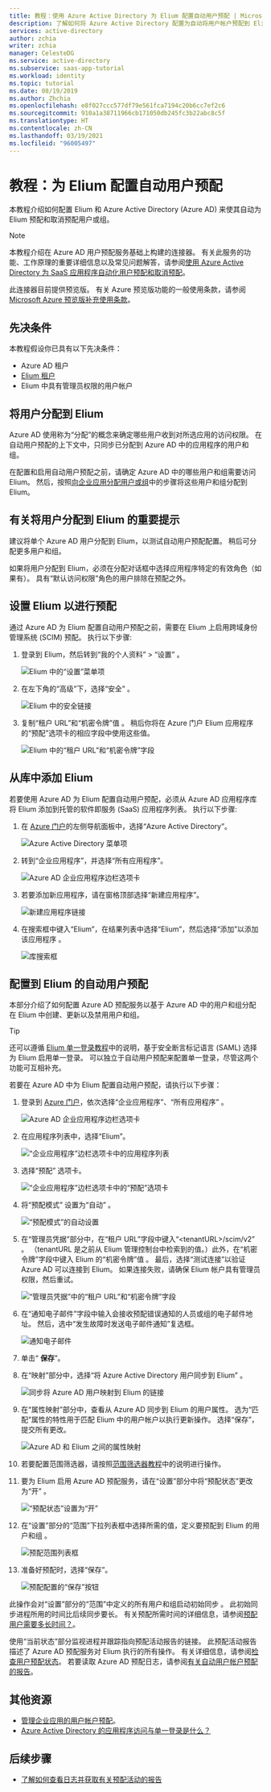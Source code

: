 ```yaml
---
title: 教程：使用 Azure Active Directory 为 Elium 配置自动用户预配 | Microsoft Docs
description: 了解如何将 Azure Active Directory 配置为自动将用户帐户预配到 Elium 和取消其预配。
services: active-directory
author: zchia
writer: zchia
manager: CelesteDG
ms.service: active-directory
ms.subservice: saas-app-tutorial
ms.workload: identity
ms.topic: tutorial
ms.date: 08/19/2019
ms.author: Zhchia
ms.openlocfilehash: e8f027ccc577df79e561fca7194c20b6cc7ef2c6
ms.sourcegitcommit: 910a1a38711966cb171050db245fc3b22abc8c5f
ms.translationtype: HT
ms.contentlocale: zh-CN
ms.lasthandoff: 03/19/2021
ms.locfileid: "96005497"
---
```

# <a name="tutorial-configure-elium-for-automatic-user-provisioning"></a>教程：为 Elium 配置自动用户预配

本教程介绍如何配置 Elium 和 Azure Active Directory (Azure AD) 来使其自动为 Elium 预配和取消预配用户或组。

> [!NOTE]
> 本教程介绍在 Azure AD 用户预配服务基础上构建的连接器。 有关此服务的功能、工作原理的重要详细信息以及常见问题解答，请参阅[使用 Azure Active Directory 为 SaaS 应用程序自动化用户预配和取消预配](../app-provisioning/user-provisioning.md)。
>
> 此连接器目前提供预览版。 有关 Azure 预览版功能的一般使用条款，请参阅 [Microsoft Azure 预览版补充使用条款](https://azure.microsoft.com/support/legal/preview-supplemental-terms/)。

## <a name="prerequisites"></a>先决条件

本教程假设你已具有以下先决条件：

* Azure AD 租户
* [Elium 租户](https://www.elium.com/pricing/)
* Elium 中具有管理员权限的用户帐户

## <a name="assigning-users-to-elium"></a>将用户分配到 Elium

Azure AD 使用称为“分配”的概念来确定哪些用户收到对所选应用的访问权限。 在自动用户预配的上下文中，只同步已分配到 Azure AD 中的应用程序的用户和组。

在配置和启用自动用户预配之前，请确定 Azure AD 中的哪些用户和组需要访问 Elium。 然后，按照[向企业应用分配用户或组](../manage-apps/assign-user-or-group-access-portal.md)中的步骤将这些用户和组分配到 Elium。

## <a name="important-tips-for-assigning-users-to-elium"></a>有关将用户分配到 Elium 的重要提示 

建议将单个 Azure AD 用户分配到 Elium，以测试自动用户预配配置。 稍后可分配更多用户和组。

如果将用户分配到 Elium，必须在分配对话框中选择应用程序特定的有效角色（如果有）。 具有“默认访问权限”角色的用户排除在预配之外。

## <a name="set-up-elium-for-provisioning"></a>设置 Elium 以进行预配

通过 Azure AD 为 Elium 配置自动用户预配之前，需要在 Elium 上启用跨域身份管理系统 (SCIM) 预配。 执行以下步骤:

1. 登录到 Elium，然后转到“我的个人资料” > “设置” 。

    ![Elium 中的“设置”菜单项](media/Elium-provisioning-tutorial/setting.png)

1. 在左下角的“高级”下，选择“安全” 。

    ![Elium 中的安全链接](media/Elium-provisioning-tutorial/security.png)

1. 复制“租户 URL”和“机密令牌”值 。 稍后你将在 Azure 门户 Elium 应用程序的“预配”选项卡的相应字段中使用这些值。

    ![Elium 中的“租户 URL”和“机密令牌”字段](media/Elium-provisioning-tutorial/token.png)

## <a name="add-elium-from-the-gallery"></a>从库中添加 Elium

若要使用 Azure AD 为 Elium 配置自动用户预配，必须从 Azure AD 应用程序库将 Elium 添加到托管的软件即服务 (SaaS) 应用程序列表。 执行以下步骤:

1. 在 [Azure 门户](https://portal.azure.com)的左侧导航面板中，选择“Azure Active Directory”。

    ![Azure Active Directory 菜单项](common/select-azuread.png)

1. 转到“企业应用程序”，并选择“所有应用程序”。 

     ![Azure AD 企业应用程序边栏选项卡](common/enterprise-applications.png)

1. 若要添加新应用程序，请在窗格顶部选择“新建应用程序”。

    ![新建应用程序链接](common/add-new-app.png)

1. 在搜索框中键入“Elium”，在结果列表中选择“Elium”，然后选择“添加”以添加该应用程序  。

    ![库搜索框](common/search-new-app.png)

## <a name="configure-automatic-user-provisioning-to-elium"></a>配置到 Elium 的自动用户预配

本部分介绍了如何配置 Azure AD 预配服务以基于 Azure AD 中的用户和组分配在 Elium 中创建、更新以及禁用用户和组。

> [!TIP]
> 还可以遵循 [Elium 单一登录教程](Elium-tutorial.md)中的说明，基于安全断言标记语言 (SAML) 选择为 Elium 启用单一登录。 可以独立于自动用户预配来配置单一登录，尽管这两个功能可互相补充。

若要在 Azure AD 中为 Elium 配置自动用户预配，请执行以下步骤：

1. 登录到 [Azure 门户](https://portal.azure.com)，依次选择“企业应用程序”、“所有应用程序” 。

    ![Azure AD 企业应用程序边栏选项卡](common/enterprise-applications.png)

1. 在应用程序列表中，选择“Elium”。

    ![“企业应用程序”边栏选项卡中的应用程序列表](common/all-applications.png)

1. 选择“预配”  选项卡。

    ![“企业应用程序”边栏选项卡中的“预配”选项卡](common/provisioning.png)

1. 将“预配模式”  设置为“自动”  。

    ![“预配模式”的自动设置](common/provisioning-automatic.png)

1. 在“管理员凭据”部分中，在“租户 URL”字段中键入“\<tenantURL\>/scim/v2”  。 （tenantURL 是之前从 Elium 管理控制台中检索到的值。）此外，在“机密令牌”字段中键入 Elium 的“机密令牌”值 。 最后，选择“测试连接”以验证 Azure AD 可以连接到 Elium。 如果连接失败，请确保 Elium 帐户具有管理员权限，然后重试。

    ![“管理员凭据”中的“租户 URL”和“机密令牌”字段](common/provisioning-testconnection-tenanturltoken.png)

1. 在“通知电子邮件”字段中输入会接收预配错误通知的人员或组的电子邮件地址。 然后，选中“发生故障时发送电子邮件通知”复选框。

    ![通知电子邮件](common/provisioning-notification-email.png)

1. 单击“ **保存**”。

1. 在“映射”部分中，选择“将 Azure Active Directory 用户同步到 Elium” 。

    ![同步将 Azure AD 用户映射到 Elium 的链接](media/Elium-provisioning-tutorial/usermapping.png)

1. 在“属性映射”部分中，查看从 Azure AD 同步到 Elium 的用户属性。 选为“匹配”属性的特性用于匹配 Elium 中的用户帐户以执行更新操作。 选择“保存”，提交所有更改。

    ![Azure AD 和 Elium 之间的属性映射](media/Elium-provisioning-tutorial/userattribute.png)

1. 若要配置范围筛选器，请按照[范围筛选器教程](../app-provisioning/define-conditional-rules-for-provisioning-user-accounts.md)中的说明进行操作。

1. 要为 Elium 启用 Azure AD 预配服务，请在“设置”部分中将“预配状态”更改为“开”  。

    ![“预配状态”设置为“开”](common/provisioning-toggle-on.png)

1. 在“设置”部分的“范围”下拉列表框中选择所需的值，定义要预配到 Elium 的用户和组 。

    ![预配范围列表框](common/provisioning-scope.png)

1. 准备好预配时，选择“保存”。

    ![预配配置的“保存”按钮](common/provisioning-configuration-save.png)

此操作会对“设置”部分的“范围”中定义的所有用户和组启动初始同步 。 此初始同步进程所用的时间比后续同步要长。 有关预配所需时间的详细信息，请参阅[预配用户需要多长时间？](../app-provisioning/application-provisioning-when-will-provisioning-finish-specific-user.md#how-long-will-it-take-to-provision-users)。

使用“当前状态”部分监视进程并跟踪指向预配活动报告的链接。 此预配活动报告描述了 Azure AD 预配服务对 Elium 执行的所有操作。 有关详细信息，请参阅[检查用户预配状态](../app-provisioning/application-provisioning-when-will-provisioning-finish-specific-user.md)。 若要读取 Azure AD 预配日志，请参阅[有关自动用户帐户预配的报告](../app-provisioning/check-status-user-account-provisioning.md)。

## <a name="additional-resources"></a>其他资源

* [管理企业应用的用户帐户预配](../app-provisioning/configure-automatic-user-provisioning-portal.md)。
* [Azure Active Directory 的应用程序访问与单一登录是什么？](../manage-apps/what-is-single-sign-on.md)

## <a name="next-steps"></a>后续步骤

* [了解如何查看日志并获取有关预配活动的报告](../app-provisioning/check-status-user-account-provisioning.md)
